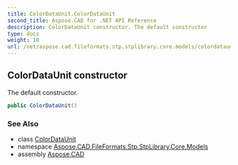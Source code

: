 ```yaml
---
title: ColorDataUnit.ColorDataUnit
second_title: Aspose.CAD for .NET API Reference
description: ColorDataUnit constructor. The default constructor
type: docs
weight: 10
url: /net/aspose.cad.fileformats.stp.stplibrary.core.models/colordataunit/colordataunit/
---
```

## ColorDataUnit constructor

The default constructor.

```csharp
public ColorDataUnit()
```

### See Also

* class [ColorDataUnit](../)
* namespace [Aspose.CAD.FileFormats.Stp.StpLibrary.Core.Models](../../colordataunit/)
* assembly [Aspose.CAD](../../../)


